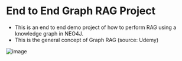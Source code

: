 # End to End Graph RAG Project
* This is an end to end demo project of how to perform RAG using a knowledge graph in NEO4J.
* This is the general concept of Graph RAG (source: Udemy)

![image](https://github.com/user-attachments/assets/55873fa5-b1e1-4d6d-ac5a-a60c2f3450db)

